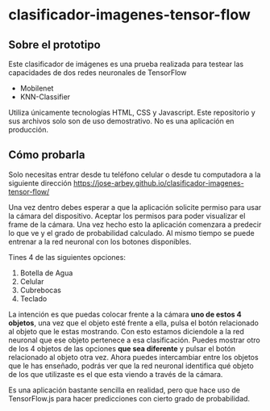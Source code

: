 # clasificador-imagenes-tensor-flow

## Sobre el prototipo
Este clasificador de imágenes es una prueba realizada para testear las capacidades de dos redes neuronales de TensorFlow
- Mobilenet
- KNN-Classifier

Utiliza únicamente tecnologías HTML, CSS y Javascript.
Este repositorio y sus archivos solo son de uso demostrativo. No es una aplicación en producción.

## Cómo probarla
Solo necesitas entrar desde tu teléfono celular o desde tu computadora a la siguiente dirección
https://jose-arbey.github.io/clasificador-imagenes-tensor-flow/

Una vez dentro debes esperar a que la aplicación solicite permiso para usar la cámara del dispositivo.
Aceptar los permisos para poder visualizar el frame de la cámara.
Una vez hecho esto la aplicación comenzara a predecir lo que ve y el grado de probabilidad calculado.
Al mismo tiempo se puede entrenar a la red neuronal con los botones disponibles.

Tines 4 de las siguientes opciones:
1. Botella de Agua
2. Celular
3. Cubrebocas
4. Teclado

La intención es que puedas colocar frente a la cámara **uno de estos 4 objetos**, una vez que el objeto esté frente a ella, pulsa el botón relacionado al objeto que le estas mostrando.
Con esto estamos diciendole a la red neuronal que ese objeto pertenece a esa clasificación.
Puedes mostrar otro de los 4 objetos de las opciones **que sea diferente** y pulsar el botón relacionado al objeto otra vez.
Ahora puedes intercambiar entre los objetos que le has enseñado, podrás ver que la red neuronal identifica qué objeto de los que utilizaste es el que esta viendo a través de la cámara.

Es una aplicación bastante sencilla en realidad, pero que hace uso de TensorFlow.js para hacer predicciones con cierto grado de probabilidad.

